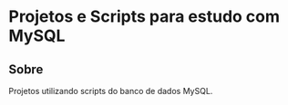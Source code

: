<h1>Projetos e Scripts para estudo com MySQL</h1>

<h2>Sobre</h2> 
<p>Projetos utilizando scripts do banco de dados MySQL.</p>
